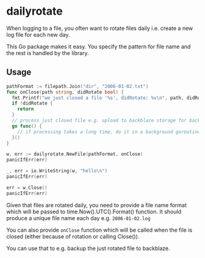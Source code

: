 # dailyrotate

When logging to a file, you often want to rotate files daily i.e. create a new log file for each new day.

This Go package makes it easy. You specify the pattern for file name and the rest is handled by the library.

## Usage

```go
pathFormat := filepath.Join("dir", "2006-01-02.txt")
func onClose(path string, didRotate bool) {
  fmt.Printf("we just closed a file '%s', didRotate: %v\n", path, didRotate)
  if !didRotate {
    return
  }
  // process just closed file e.g. upload to backblaze storage for backup
  go func() {
    // if processing takes a long time, do it in a background goroutine
  }()
}

w, err := dailyrotate.NewFile(pathFormat, onClose)
panicIfErr(err)

_, err = io.WriteString(w, "hello\n")
panicIfErr(err)

err = w.Close()
panicIfErr(err)
```

Given that files are rotated daily, you need to provide
a file name format which will be passed to time.Now().UTC().Format()
function. It should produce a unique file name each day e.g. `2006-01-02.log`

You can also provide `onClose` function which will be called
when the file is closed (either because of rotation or calling Close()).

You can use that to e.g. backup the just rotated file to backblaze.
